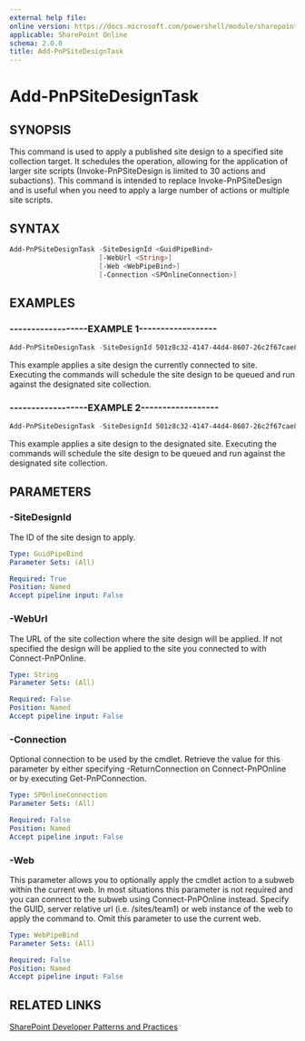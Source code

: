 ```yaml
---
external help file:
online version: https://docs.microsoft.com/powershell/module/sharepoint-pnp/add-pnpsitedesigntask
applicable: SharePoint Online
schema: 2.0.0
title: Add-PnPSiteDesignTask
---
```


# Add-PnPSiteDesignTask

## SYNOPSIS
This command is used to apply a published site design to a specified site collection target. It schedules the operation, allowing for the application of larger site scripts (Invoke-PnPSiteDesign is limited to 30 actions and subactions).
This command is intended to replace Invoke-PnPSiteDesign and is useful when you need to apply a large number of actions or multiple site scripts.

## SYNTAX 

```powershell
Add-PnPSiteDesignTask -SiteDesignId <GuidPipeBind>
                      [-WebUrl <String>]
                      [-Web <WebPipeBind>]
                      [-Connection <SPOnlineConnection>]
```

## EXAMPLES

### ------------------EXAMPLE 1------------------
```powershell
Add-PnPSiteDesignTask -SiteDesignId 501z8c32-4147-44d4-8607-26c2f67cae82
```

This example applies a site design the currently connected to site. Executing the commands will schedule the site design to be queued and run against the designated site collection.

### ------------------EXAMPLE 2------------------
```powershell
Add-PnPSiteDesignTask -SiteDesignId 501z8c32-4147-44d4-8607-26c2f67cae82 -WebUrl "https://contoso.sharepoint.com/sites/project"
```

This example applies a site design to the designated site. Executing the commands will schedule the site design to be queued and run against the designated site collection.

## PARAMETERS

### -SiteDesignId
The ID of the site design to apply.

```yaml
Type: GuidPipeBind
Parameter Sets: (All)

Required: True
Position: Named
Accept pipeline input: False
```

### -WebUrl
The URL of the site collection where the site design will be applied. If not specified the design will be applied to the site you connected to with Connect-PnPOnline.

```yaml
Type: String
Parameter Sets: (All)

Required: False
Position: Named
Accept pipeline input: False
```

### -Connection
Optional connection to be used by the cmdlet. Retrieve the value for this parameter by either specifying -ReturnConnection on Connect-PnPOnline or by executing Get-PnPConnection.

```yaml
Type: SPOnlineConnection
Parameter Sets: (All)

Required: False
Position: Named
Accept pipeline input: False
```

### -Web
This parameter allows you to optionally apply the cmdlet action to a subweb within the current web. In most situations this parameter is not required and you can connect to the subweb using Connect-PnPOnline instead. Specify the GUID, server relative url (i.e. /sites/team1) or web instance of the web to apply the command to. Omit this parameter to use the current web.

```yaml
Type: WebPipeBind
Parameter Sets: (All)

Required: False
Position: Named
Accept pipeline input: False
```

## RELATED LINKS

[SharePoint Developer Patterns and Practices](https://aka.ms/sppnp)